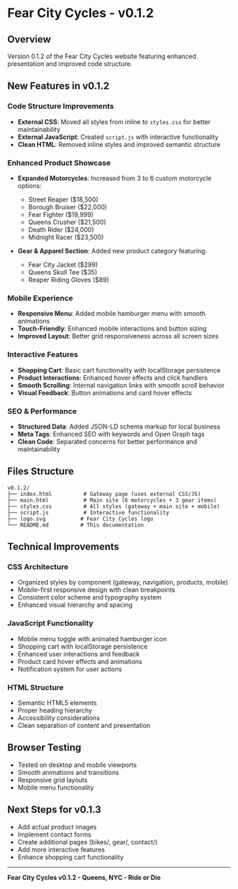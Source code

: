 # Fear City Cycles - v0.1.2

## Overview
Version 0.1.2 of the Fear City Cycles website featuring enhanced presentation and improved code structure.

## New Features in v0.1.2

### Code Structure Improvements
- **External CSS**: Moved all styles from inline to `styles.css` for better maintainability
- **External JavaScript**: Created `script.js` with interactive functionality
- **Clean HTML**: Removed inline styles and improved semantic structure

### Enhanced Product Showcase
- **Expanded Motorcycles**: Increased from 3 to 6 custom motorcycle options:
  - Street Reaper ($18,500)
  - Borough Bruiser ($22,000) 
  - Fear Fighter ($19,999)
  - Queens Crusher ($21,500)
  - Death Rider ($24,000)
  - Midnight Racer ($23,500)

- **Gear & Apparel Section**: Added new product category featuring:
  - Fear City Jacket ($299)
  - Queens Skull Tee ($35)
  - Reaper Riding Gloves ($89)

### Mobile Experience
- **Responsive Menu**: Added mobile hamburger menu with smooth animations
- **Touch-Friendly**: Enhanced mobile interactions and button sizing
- **Improved Layout**: Better grid responsiveness across all screen sizes

### Interactive Features
- **Shopping Cart**: Basic cart functionality with localStorage persistence
- **Product Interactions**: Enhanced hover effects and click handlers
- **Smooth Scrolling**: Internal navigation links with smooth scroll behavior
- **Visual Feedback**: Button animations and card hover effects

### SEO & Performance
- **Structured Data**: Added JSON-LD schema markup for local business
- **Meta Tags**: Enhanced SEO with keywords and Open Graph tags
- **Clean Code**: Separated concerns for better performance and maintainability

## Files Structure

```
v0.1.2/
├── index.html          # Gateway page (uses external CSS/JS)
├── main.html           # Main site (6 motorcycles + 3 gear items)
├── styles.css          # All styles (gateway + main site + mobile)
├── script.js           # Interactive functionality
├── logo.svg           # Fear City Cycles logo
└── README.md          # This documentation
```

## Technical Improvements

### CSS Architecture
- Organized styles by component (gateway, navigation, products, mobile)
- Mobile-first responsive design with clean breakpoints
- Consistent color scheme and typography system
- Enhanced visual hierarchy and spacing

### JavaScript Functionality
- Mobile menu toggle with animated hamburger icon
- Shopping cart with localStorage persistence
- Enhanced user interactions and feedback
- Product card hover effects and animations
- Notification system for user actions

### HTML Structure
- Semantic HTML5 elements
- Proper heading hierarchy
- Accessibility considerations
- Clean separation of content and presentation

## Browser Testing
- Tested on desktop and mobile viewports
- Smooth animations and transitions
- Responsive grid layouts
- Mobile menu functionality

## Next Steps for v0.1.3
- Add actual product images
- Implement contact forms
- Create additional pages (bikes/, gear/, contact/)
- Add more interactive features
- Enhance shopping cart functionality

---

**Fear City Cycles v0.1.2 - Queens, NYC - Ride or Die**
